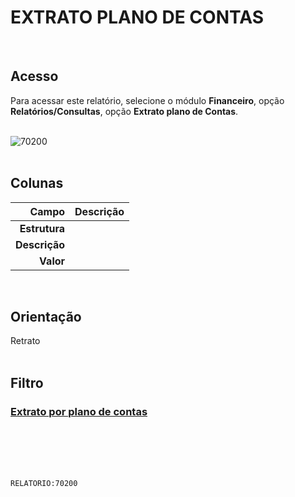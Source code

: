 # EXTRATO PLANO DE CONTAS
<br>

## Acesso
Para acessar este relatório, selecione o módulo **Financeiro**, opção **Relatórios/Consultas**, opção **Extrato plano de Contas**.
<br>
<br>

![70200](https://raw.githubusercontent.com/netforcews/docs-erp/master/relatorios/imagens/70200.png)
<br>
<br>

## Colunas
Campo | Descrição
--:|---
**Estrutura** | 
**Descrição** | 
**Valor** | 
<br>

## Orientação
Retrato   
<br>

## Filtro
### [Extrato por plano de contas](/geral/rel-contabil.md)
<br>
<br>
<br>
<br>

```RELATORIO:70200```
